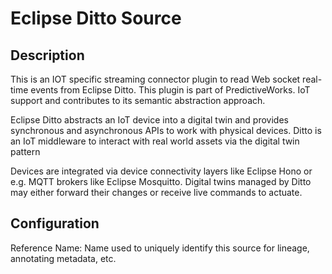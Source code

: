
# Eclipse Ditto Source

Description
---
This is an IOT specific streaming connector plugin to read Web socket real-time events
from Eclipse Ditto. This plugin is part of PredictiveWorks. IoT support and contributes
to its semantic abstraction approach.

Eclipse Ditto abstracts an IoT device into a digital twin and provides synchronous and 
asynchronous APIs to work with physical devices. Ditto is an IoT middleware to interact 
with real world assets via the digital twin pattern

Devices are integrated via device connectivity layers like Eclipse Hono or e.g. MQTT 
brokers like Eclipse Mosquitto. Digital twins managed by Ditto may either forward their 
changes or receive live commands to actuate.

Configuration
---
Reference Name: Name used to uniquely identify this source for lineage, annotating metadata, etc.